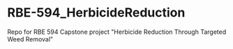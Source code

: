 # RBE-594_HerbicideReduction
Repo for RBE 594 Capstone project "Herbicide Reduction Through Targeted Weed Removal"
